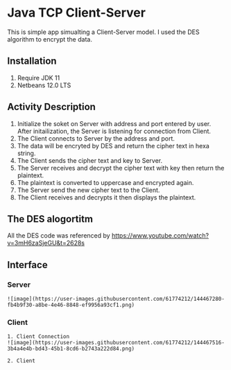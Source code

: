 # Java TCP Client-Server
  
  This is simple app simualting a Client-Server model.
  I used the DES algorithm to encrypt the data.
 
## Installation
  1. Require JDK 11
  2. Netbeans 12.0 LTS

## Activity Description

  1. Initialize the soket on Server with address and port entered by user. After initailization, the Server is listening for connection from Client.
  2. The Client connects to Server by the address and port.
  3. The data will be encryted by DES and return the cipher text in hexa string.
  4. The Client sends the cipher text and key to Server.
  5. The Server receives and decrypt the cipher text with key then return the plaintext.
  6. The plaintext is converted to uppercase and encrypted again.
  7. The Server send the new cipher text to the Client.
  8. The Client receives and decrypts it then displays the plaintext.

## The DES alogortitm
  
  All the DES code was referenced by https://www.youtube.com/watch?v=3mH6zaSjeGU&t=2628s
  
## Interface

### Server
    ![image](https://user-images.githubusercontent.com/61774212/144467280-fb4b9f30-a8be-4e46-8848-ef9956a93cf1.png)


### Client
    1. Client Connection
    ![image](https://user-images.githubusercontent.com/61774212/144467516-3b4a4e4b-bd43-45b1-8cd6-b2743a222d84.png)
    
    2. Client
    


  

